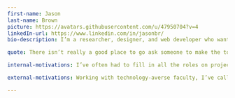 ```yaml
---
first-name: Jason
last-name: Brown
picture: https://avatars.githubusercontent.com/u/47950704?v=4
linkedIn-url: https://www.linkedin.com/in/jasonbr/
bio-description: I’m a researcher, designer, and web developer who wants to help artists and non-profits use technology to achieve their goals. I’ve been an instructional technologist at Pomona College, Technical Coordinator for the Calarts School of Critical Studies, and board member of Machine Project, an arts non-profit in Los Angeles. I’m currently the executive janitor at Betalevel, a basement in Chinatown.

quote: There isn’t really a good place to go ask someone to make the tool that fits your need. 100 Automations is a unique resource where developers actually want you to.

internal-motivations: I’ve often had to fill in all the roles on project—designer, developer, server admin. Working on 100 Automations project lets me learn from the deep expertise of everyone on the team and gain experience in collaborative development.

external-motivations: Working with technology-averse faculty, I’ve called myself only half-jokingly a therapist. No one is inherently “bad” at technology, and I always find it rewarding to frame the tools in more relevant ways and make them easier to use.

---
```

